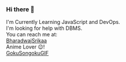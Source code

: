 ### Hi there 👋

<!--
**BharadwajSrikaa/BharadwajSrikaa** is a ✨ _special_ ✨ repository because its `README.md` (this file) appears on your GitHub profile.

- 🔭 I’m currently working 
- 🌱 I’m currently learning ...
- 👯 I’m looking to collaborate on ...
- 🤔 I’m looking for help with ...
- 💬 Ask me about ...
- 📫 How to reach me: ...
- 😄 Pronouns: ...
- ⚡ Fun fact: ...
-->
I'm Currently Learning JavaScript and DevOps.<br/>
I'm looking for help with DBMS.<br/>
You can reach me at:<br/>
[BharadwajSrikaa](https://twitter.com/BharadwajSrikaa)<br/>
Anime Lover 😉!<br/>[GokuSongokuGIF](https://user-images.githubusercontent.com/75110000/147881471-589e7105-3860-4f0b-b0df-a44d2b3be696.gif)
